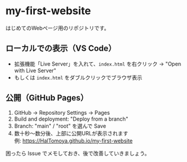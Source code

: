 # my-first-website

はじめてのWebページ用のリポジトリです。

## ローカルでの表示（VS Code）
- 拡張機能「Live Server」を入れて、`index.html` を右クリック → "Open with Live Server"
- もしくは `index.html` をダブルクリックでブラウザ表示

## 公開（GitHub Pages）
1. GitHub → Repository Settings → Pages
2. Build and deployment: "Deploy from a branch"
3. Branch: "main" / "root" を選んで Save
4. 数十秒〜数分後、上部に公開URLが表示されます  
   例: https://HalTomoya.github.io/my-first-website

困ったら Issue でメモしておき、後で改善していきましょう。